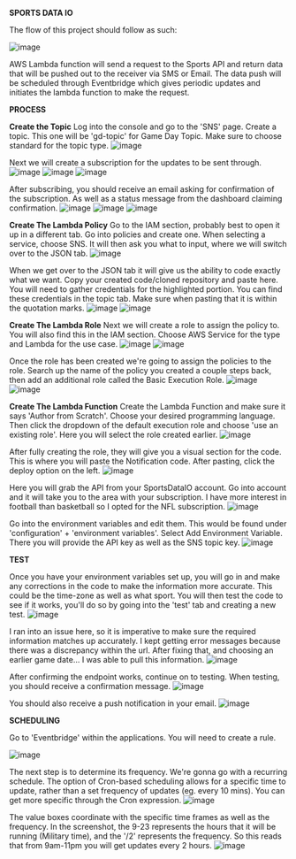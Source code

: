 **SPORTS DATA IO**

The flow of this project should follow as such: 

![image](https://github.com/user-attachments/assets/3267c1ed-8c96-498a-9ee6-689dd5b44d81)

AWS Lambda function will send a request to the Sports API and return data that will be pushed out to the receiver via SMS or Email. 
The data push will be scheduled through Eventbridge which gives periodic updates and initiates the lambda function to make the request. 

**PROCESS** 

**Create the Topic**
Log into the console and go to the 'SNS' page. Create a topic. This one will be 'gd-topic' for Game Day Topic. Make sure to choose standard for the topic type.
![image](https://github.com/user-attachments/assets/ae1f77f1-3efe-4976-9ed5-71a1e9ad5f2c)
 
Next we will create a subscription for the updates to be sent through. 
![image](https://github.com/user-attachments/assets/ac778cd3-55b1-498f-8d36-b0aafec4e357)
![image](https://github.com/user-attachments/assets/1625be27-68c5-4361-a92b-8f1b75d40eda)
![image](https://github.com/user-attachments/assets/156c3a80-7a93-4808-af66-0bef42a87f6d)

After subscribing, you should receive an email asking for confirmation of the subscription. As well as a status message from the dashboard claiming confirmation. 
![image](https://github.com/user-attachments/assets/fb7dd480-6d3c-4f18-8fcd-9678620707e6)
![image](https://github.com/user-attachments/assets/e7649218-2a10-4316-8186-a9efa3963cc5)
![image](https://github.com/user-attachments/assets/1e045556-e0d3-4a6e-930b-f705b8f9efc4)


**Create The Lambda Policy**
Go to the IAM section, probably best to open it up in a different tab. Go into policies and create one. When selecting a service, choose SNS. It will then ask you what to input, where we will switch over to the JSON tab. 
![image](https://github.com/user-attachments/assets/c6cc2326-5052-489f-940c-f18027c72fb0)

When we get over to the JSON tab it will give us the ability to code exactly what we want. Copy your created code/cloned repository and paste here. You will need to gather credentials for the highlighted portion. You can find these credentials in the topic tab. Make sure when pasting that it is within the quotation marks. 
![image](https://github.com/user-attachments/assets/9c39aa3b-37e1-459f-ab3e-bf4a560ce472)
![image](https://github.com/user-attachments/assets/a577e7d4-d354-40c6-b416-5e9130f377f7)

**Create The Lambda Role** 
Next we will create a role to assign the policy to. You will also find this in the IAM section. Choose AWS Service for the type and Lambda for the use case. 
![image](https://github.com/user-attachments/assets/338b85f7-1a4f-4538-b7c1-9c7fc5d28daa)
![image](https://github.com/user-attachments/assets/c65ba210-6daf-489d-b64a-1fbf69f2d214)

Once the role has been created we're going to assign the policies to the role. Search up the name of the policy you created a couple steps back, then add an additional role called the Basic Execution Role. 
![image](https://github.com/user-attachments/assets/3982ff5a-7f58-43b9-810e-ec8f44e79c97)
![image](https://github.com/user-attachments/assets/0ce14e7f-26f9-4ef1-a200-37f62629a372)

**Create The Lambda Function**
Create the Lambda Function and make sure it says 'Author from Scratch'. Choose your desired programming language. Then click the dropdown of the default execution role and choose 'use an existing role'. Here you will select the role created earlier. 
![image](https://github.com/user-attachments/assets/811411cf-d302-47c1-8025-0a16acf16f2d)

After fully creating the role, they will give you a visual section for the code. This is where you will paste the Notification code. After pasting, click the deploy option on the left. 
![image](https://github.com/user-attachments/assets/62601eaf-b0af-4d15-8240-c7d51fd37a5f)

Here you will grab the API from your SportsDataIO account. Go into account and it will take you to the area with your subscription. I have more interest in football than basketball so I opted for the NFL subscription. 
![image](https://github.com/user-attachments/assets/577acd6f-aea8-488a-8c47-58a9e7749cb9)

Go into the environment variables and edit them. This would be found under 'configuration' + 'environment variables'. Select Add Environment Variable. There you will provide the API key as well as the SNS topic key. 
![image](https://github.com/user-attachments/assets/3ae384a7-8cd3-47df-b688-8e932481f877)

**TEST**

Once you have your environment variables set up, you will go in and make any corrections in the code to make the information more accurate. This could be the time-zone as well as what sport. You will then test the code to see if it works, you'll do so by going into the 'test' tab and creating a new test. 
![image](https://github.com/user-attachments/assets/c68c73c8-2edf-42ad-8db6-966452fd5968)

I ran into an issue here, so it is imperative to make sure the required information matches up accurately. I kept getting error messages because there was a discrepancy within the url. After fixing that, and choosing an earlier game date... I was able to pull this information. 
![image](https://github.com/user-attachments/assets/0b72a47a-1dd7-4f6e-b816-b87034d7e355)


After confirming the endpoint works, continue on to testing. When testing, you should receive a confirmation message. 
![image](https://github.com/user-attachments/assets/3a42e04d-8c69-46bc-a2fc-8699dff1219c)

You should also receive a push notification in your email. 
![image](https://github.com/user-attachments/assets/c1a65357-f51c-47ce-9130-c8453797c8c4)

**SCHEDULING**

Go to 'Eventbridge' within the applications. You will need to create a rule. 

![image](https://github.com/user-attachments/assets/a83aaa2b-9473-45a5-a14a-7ae32a32d3a3)

The next step is to determine its frequency. We're gonna go with a recurring schedule. The option of Cron-based scheduling allows for a specific time to update, rather than a set frequency of updates (eg. every 10 mins). You can get more specific through the Cron expression. 
![image](https://github.com/user-attachments/assets/e40896e3-abcf-475f-b79d-f0852f009aa6)

The value boxes coordinate with the specific time frames as well as the frequency. In the screenshot, the 9-23 represents the hours that it will be running (Military time), and the '/2' represents the frequency. So this reads that from 9am-11pm you will get updates every 2 hours. 
![image](https://github.com/user-attachments/assets/81dc054c-d5d2-42d0-b61e-f9469e87f186)

